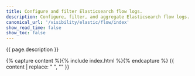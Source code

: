 ```yaml
---
title: Configure and filter Elasticsearch flow logs.
description: Configure, filter, and aggregate Elasticsearch flow logs.
canonical_url: '/visibility/elastic/flow/index'
show_read_time: false
show_toc: false
---
```


{{ page.description }}

{% capture content %}{% include index.html %}{% endcapture %}
{{ content | replace: "    ", "" }}
